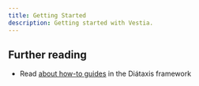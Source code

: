 ```yaml
---
title: Getting Started
description: Getting started with Vestia.
---
```




## Further reading

- Read [about how-to guides](https://diataxis.fr/how-to-guides/) in the Diátaxis framework
